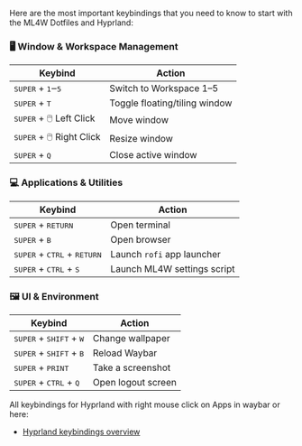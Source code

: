 Here are the most important keybindings that you need to know to start with the ML4W Dotfiles and Hyprland:

### 🖥️ Window & Workspace Management

| Keybind | Action |
|--------|--------|
| <kbd>SUPER</kbd> + <kbd>1</kbd>‒<kbd>5</kbd> | Switch to Workspace 1–5 |
| <kbd>SUPER</kbd> + <kbd>T</kbd> | Toggle floating/tiling window |
| <kbd>SUPER</kbd> + 🖱️ Left Click | Move window |
| <kbd>SUPER</kbd> + 🖱️ Right Click | Resize window |
| <kbd>SUPER</kbd> + <kbd>Q</kbd> | Close active window |

### 💻 Applications & Utilities

| Keybind | Action |
|--------|--------|
| <kbd>SUPER</kbd> + <kbd>RETURN</kbd> | Open terminal |
| <kbd>SUPER</kbd> + <kbd>B</kbd> | Open browser |
| <kbd>SUPER</kbd> + <kbd>CTRL</kbd> + <kbd>RETURN</kbd> | Launch `rofi` app launcher |
| <kbd>SUPER</kbd> + <kbd>CTRL</kbd> + <kbd>S</kbd> | Launch ML4W settings script |

### 🖼️ UI & Environment

| Keybind | Action |
|--------|--------|
| <kbd>SUPER</kbd> + <kbd>SHIFT</kbd> + <kbd>W</kbd> | Change wallpaper |
| <kbd>SUPER</kbd> + <kbd>SHIFT</kbd> + <kbd>B</kbd> | Reload Waybar |
| <kbd>SUPER</kbd> + <kbd>PRINT</kbd> | Take a screenshot |
| <kbd>SUPER</kbd> + <kbd>CTRL</kbd> + <kbd>Q</kbd> | Open logout screen |

All keybindings for Hyprland with right mouse click on Apps in waybar or here:

- [Hyprland keybindings overview](https://github.com/mylinuxforwork/dotfiles/blob/main/share/dotfiles/.config/hypr/conf/keybindings/default.conf)
